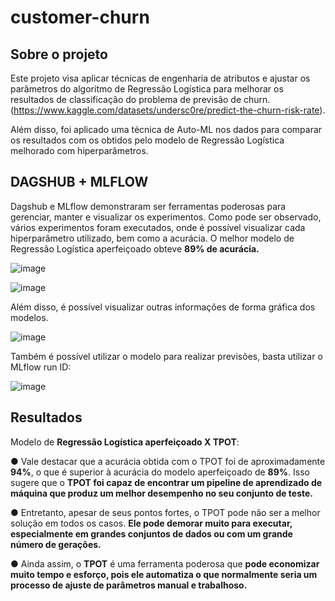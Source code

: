 # customer-churn

## Sobre o projeto
Este projeto visa aplicar técnicas de engenharia de atributos e ajustar os parâmetros do algoritmo de Regressão Logística para melhorar os resultados de classificação do problema de previsão de churn. 
(https://www.kaggle.com/datasets/undersc0re/predict-the-churn-risk-rate).

Além disso, foi aplicado uma técnica de Auto-ML nos dados para comparar os resultados com os obtidos pelo modelo de Regressão Logística melhorado com hiperparâmetros.

## DAGSHUB + MLFLOW
Dagshub e MLflow demonstraram ser ferramentas poderosas para  gerenciar, manter e visualizar os  experimentos.  Como pode ser observado, vários  experimentos foram executados,  onde é possível visualizar cada  hiperparâmetro utilizado, bem  como a acurácia. O melhor modelo de Regressão Logística aperfeiçoado obteve **89% de acurácia.**

![image](https://github.com/mtsfreitas/customer-churn/assets/21324690/764bda0c-9602-42dc-9198-83e6aacf8a73)

![image](https://github.com/mtsfreitas/customer-churn/assets/21324690/08d6950c-f602-4670-b211-dcb0c99d46fc)

Além disso, é possível visualizar outras informações de forma gráfica dos modelos.

![image](https://github.com/mtsfreitas/customer-churn/assets/21324690/470b74f9-b554-45ee-98f3-923e45dcc68f)

Também é possível utilizar o modelo para realizar previsões, basta utilizar o MLflow run ID:

![image](https://github.com/mtsfreitas/customer-churn/assets/21324690/1f59934c-263b-4a41-8151-492ab776858f)

## Resultados
Modelo de **Regressão Logística aperfeiçoado X TPOT**:

● Vale destacar que a acurácia obtida com o TPOT foi de aproximadamente **94%**, o que é superior à acurácia do modelo aperfeiçoado de **89%**. Isso sugere que o **TPOT foi capaz de encontrar um pipeline de aprendizado de máquina que produz um melhor desempenho no seu conjunto de teste.**

● Entretanto, apesar de seus pontos fortes, o TPOT pode não ser a melhor solução em todos os casos. **Ele pode demorar muito para executar, especialmente em grandes conjuntos de dados ou com um grande número de gerações.**

● Ainda assim, o **TPOT** é uma ferramenta poderosa que **pode economizar muito tempo e esforço, pois ele automatiza o que normalmente seria um processo de ajuste de parâmetros manual e trabalhoso.**
